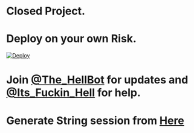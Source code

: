 # Closed Project. 

# Deploy on your own Risk.


[![Deploy](https://www.herokucdn.com/deploy/button.svg)](https://heroku.com/deploy?template=https://github.com/toxicxoxo/VcBot)  


# Join [@The_HellBot](https://t.me/the_hellbot) for updates and [@Its_Fuckin_Hell](https://t.me/its_fuckin_hell) for help.


# Generate String session from [Here](https://repl.it/@subinps/getStringName)
